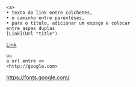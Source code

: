 ```
<a>
• texto do link entre colchetes,
• o caminho entre parentêses,
• para o título, adicionar um espaço e colocar
entre aspas duplas
[Link](Url "title")
```
[Link](https://fonts.google.com/ "Google fonts")



```
ou
a url entre <>
<http://google.com>
```
<https://fonts.google.com/>

